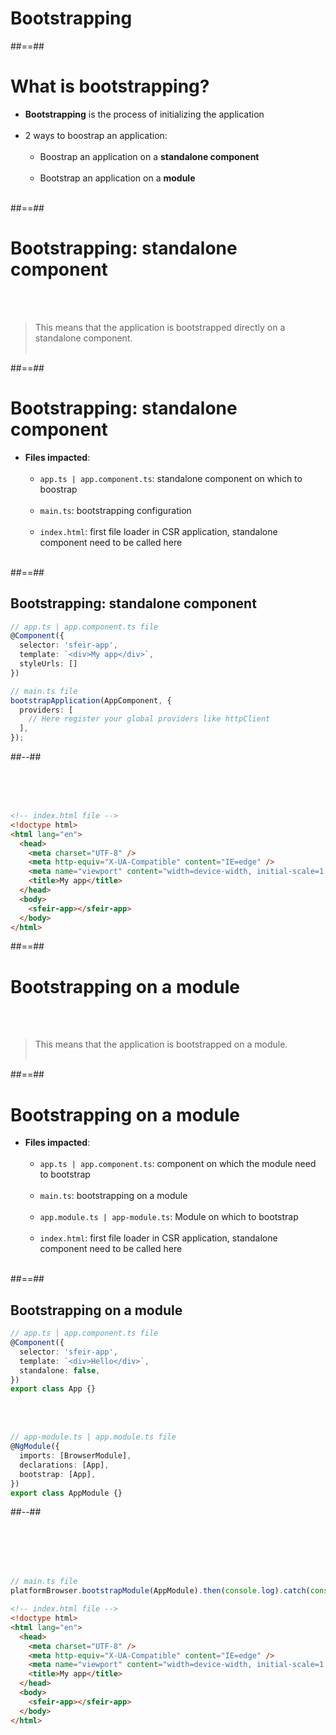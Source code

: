 <!-- .slide: class="transition-bg-sfeir-2" -->

# Bootstrapping

##==##

# What is bootstrapping?

- **Bootstrapping** is the process of initializing the application <br/><br/>
- 2 ways to boostrap an application: <br/><br/>
  - Boostrap an application on a **standalone component** <br/><br/>
  - Bootstrap an application on a **module** <br/><br/>

##==##

# Bootstrapping: standalone component

<br/><br/>

> This means that the application is bootstrapped directly on a standalone component. <br/><br/>

##==##

<!-- .slide: class="with-code" -->

# Bootstrapping: standalone component

- **Files impacted**: <br/><br/>
  - `app.ts | app.component.ts`: standalone component on which to boostrap <br/><br/>
  - `main.ts`: bootstrapping configuration <br/><br/>
  - `index.html`: first file loader in CSR application, standalone component need to be called here <br/><br/>

##==##

<!-- .slide: class="two-column with-code inconsolata" -->

## Bootstrapping: standalone component

```typescript
// app.ts | app.component.ts file
@Component({
  selector: 'sfeir-app',
  template: `<div>My app</div>`,
  styleUrls: []
})
```

<!-- .element: class="medium-code" -->

```typescript
// main.ts file
bootstrapApplication(AppComponent, {
  providers: [
    // Here register your global providers like httpClient
  ],
});
```

<!-- .element: class="medium-code" -->

##--##

<!-- .slide: class="with-code inconsolata" -->

<br/><br/><br/>

```html
<!-- index.html file -->
<!doctype html>
<html lang="en">
  <head>
    <meta charset="UTF-8" />
    <meta http-equiv="X-UA-Compatible" content="IE=edge" />
    <meta name="viewport" content="width=device-width, initial-scale=1.0" />
    <title>My app</title>
  </head>
  <body>
    <sfeir-app></sfeir-app>
  </body>
</html>
```

<!-- .element: class="medium-code" -->

##==##

# Bootstrapping on a module

<br/><br/>

> This means that the application is bootstrapped on a module. <br/><br/>

##==##

# Bootstrapping on a module

- **Files impacted**: <br/><br/>
  - `app.ts | app.component.ts`: component on which the module need to bootstrap <br/><br/>
  - `main.ts`: bootstrapping on a module <br/><br/>
  - `app.module.ts | app-module.ts`: Module on which to bootstrap<br/><br/>
  - `index.html`: first file loader in CSR application, standalone component need to be called here <br/><br/>

##==##

<!-- .slide: class="two-column with-code inconsolata" -->

## Bootstrapping on a module

```typescript
// app.ts | app.component.ts file
@Component({
  selector: 'sfeir-app',
  template: `<div>Hello</div>`,
  standalone: false,
})
export class App {}
```

<!-- .element: class="medium-code" -->

<br/><br/>

```typescript
// app-module.ts | app.module.ts file
@NgModule({
  imports: [BrowserModule],
  declarations: [App],
  bootstrap: [App],
})
export class AppModule {}
```

<!-- .element: class="medium-code" -->

##--##

<!-- .slide: class="with-code inconsolata" -->

<br/><br/><br/><br/>

```typescript
// main.ts file
platformBrowser.bootstrapModule(AppModule).then(console.log).catch(console.error);
```

<!-- .element: class="medium-code" -->

```html
<!-- index.html file -->
<!doctype html>
<html lang="en">
  <head>
    <meta charset="UTF-8" />
    <meta http-equiv="X-UA-Compatible" content="IE=edge" />
    <meta name="viewport" content="width=device-width, initial-scale=1.0" />
    <title>My app</title>
  </head>
  <body>
    <sfeir-app></sfeir-app>
  </body>
</html>
```

<!-- .element: class="medium-code" -->
